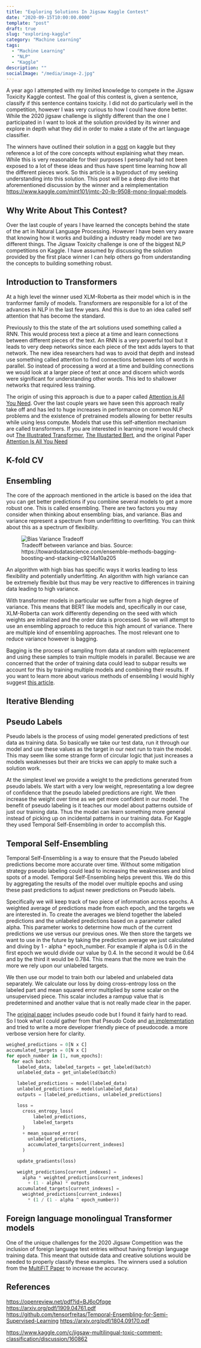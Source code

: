 ```yaml
---
title: "Exploring Solutions In Jigsaw Kaggle Contest"
date: "2020-09-15T10:00:00.0000"
template: "post"
draft: true
slug: "exploring-kaggle"
category: "Machine Learning"
tags:
  - "Machine Learning"
  - "NLP"
  - "Kaggle"
description: ""
socialImage: "/media/image-2.jpg"
---
```


A year ago I attempted with my limited knowledge to compete in the Jigsaw Toxicity Kaggle contest. The goal of this contest is, given a sentence, classify if this sentence contains toxicity. I did not do particularly well in the competition, however I was very curious to how I could have done better. While the 2020 jigsaw challenge is slightly different than the one I participated in I want to look at the solution provided by its winner and explore in depth what they did in order to make a state of the art language classifier.

The winners have outlined their solution in a [post](https://www.kaggle.com/c/jigsaw-multilingual-toxic-comment-classification/discussion/160862) on kaggle but they reference a lot of the core concepts without explaining what they mean. While this is very reasonable for their purposes I personally had not been exposed to a lot of these ideas and thus have spent time learning how all the different pieces work. So this article is a byproduct of my seeking understanding into this solution. This post will be a deep dive into that aforementioned discussion by the winner and a reimplementation https://www.kaggle.com/mint101/jmtc-20-lb-9508-mono-lingual-models.

## Why Write About This Contest?
Over the last couple of years I have learned the concepts behind the state of
the art in Natural Language Processing. However I have been very aware that
knowing how it works and building a industry ready model are two different
things. The Jigsaw Toxicity challenge is one of the biggest NLP competitions on
Kaggle. I have assumed by discussing the solution provided by the first place winner
I can help others go from understanding the concepts to building something
robust.

## Introduction to Transformers
At a high level the winner used XLM-Roberta as their model which is in the
tranformer family of models. Transformers are responsible for a lot of the advances in NLP in the last few
years. And this is due to an idea called self attention that has become the
standard.

Previously to this the state of the art solutions used something
called a RNN. This would process text a piece at a time and learn connections
between different pieces of the text. An RNN is a very powerful tool but it
leads to very deep networks since each piece of the text adds layers to that
network. The new idea researchers had was to avoid that depth and instead
use something called attention to find connections between lots of words in
parallel. So instead of processing a word at a time and building connections we would look at a larger
piece of text at once and discern which words were significant for understanding
other words. This led to shallower networks that required less training.

The origin of using this approach is due to a paper called
[Attention is All You Need](https://arxiv.org/abs/1706.03762). Over the last couple years we have seen this
approach really take off and has led to huge increases in performance on common
NLP problems and the existence of pretrained models allowing for better results
while using less compute. Models that use this self-attention mechanism are
called transformers. If you are interested in learning more I would check out
[The Illustrated Transformer](http://jalammar.github.io/illustrated-transformer/), [The Illustarted Bert](http://jalammar.github.io/illustrated-bert/), and the original Paper [Attention Is All You Need](https://arxiv.org/abs/1706.03762)

## K-fold CV

## Ensembling

The core of the approach mentioned in the article is based on the idea that you can get better predictions if you combine several models to get a more robust one. This is called ensembling. There are two factors you may consider when thinking about ensembling: bias, and variance. Bias and variance represent a spectrum from underfitting to overfitting. You can think about this as a spectrum of flexibility.

<figure>
  <img src="/media/bias-variance.png" alt="Bias Variance Tradeoff">
  <figcaption>Tradeoff between variance and bias. Source: https://towardsdatascience.com/ensemble-methods-bagging-boosting-and-stacking-c9214a10a205</figcaption>
</figure>

An algorithm with high bias has specific ways it works leading to less flexibility and potentially underfitting. An algorithm with high variance can be extremely flexible but thus may be very reactive to differences in training data leading to high variance.

With transformer models in particular we suffer from a high degree of variance. This means that BERT like models and, specifically in our case, XLM-Roberta can work differently depending on the seed with which weights are initialized and the order data is processed. So we will attempt to use an ensembling approach to reduce this high amount of variance. There are multiple kind of ensembling approaches. The most relevant one to reduce variance however is bagging.

Bagging is the process of sampling from data at random with replacement and using these samples to train multiple models in parallel. Because we are concerned that the order of training data could lead to subpar results we account for this by training multiple models and combining their results. If you want to learn more about various methods of ensembling I would highly suggest [this article](https://towardsdatascience.com/ensemble-methods-bagging-boosting-and-stacking-c9214a10a205).

## Iterative Blending

## Pseudo Labels

Pseudo labels is the process of using model generated predictions of test data as training data. So basically we take our test data, run it through our model and use these values as the target in our next run to train the model. This may seem like some strange form of circular logic that just increases a models weaknesses but their are tricks we can apply to make such a solution work.

At the simplest level we provide a weight to the predictions generated from pseudo labels. We start with a very low weight, representating a low degree of confidence that the pseudo labeled predictions are right. We then increase the weight over time as we get more confident in our model. The benefit of pseudo labeling is it teaches our model about patterns outside of just our training data. Thus the model can learn something more general instead of picking up on incidental patterns in our training data. For Kaggle they used Temporal Self-Ensembling in order to accomplish this.


## Temporal Self-Ensembling
Temporal Self-Ensembling is a way to ensure that the Pseudo labeled predictions
become more accurate over time. Without some mitigation strategy pseudo labeling
could lead to increasing the weaknesses and blind spots of a model. Temporal Self-Ensembling
helps prevent this. We do this by aggregating the results of the model over
multiple epochs and using these past predictions to adjust newer predictions on
Pseudo labels.

Specifically we will keep track of two piece of information
across epochs. A weighted average of predictions made from each epoch, and the targets we are interested
in. To create the averages we blend together the labeled
predictions and the unlabeled predictions based on a parameter called alpha.
This parameter works to determine how much of the current predictions we use versus our previous ones. We then store the targets we want to use in the future by
taking the prediction average we just calculated and diving by 1 - alpha ^ epoch_number. For example if alpha is 0.6 in the first epoch we would divide our value by 0.4. In the second it would be 0.64 and by the third it would be
0.784. This means that the more we train the more we rely upon our unlabeled
targets.

We then use our model to train both our labeled and unlabeled data separately.
We calculate our loss by doing cross-entropy loss on the labeled part and
mean squared error multiplied by some scalar on the unsupervised piece. This
scalar includes a rampup value that is predetermined and another value that is
not really made clear in the paper.

The [original paper](https://openreview.net/pdf?id=BJ6oOfqge) includes pseudo code but I found it fairly hard to read. So I took what I could gather from that Pseudo Code and [an implementation](https://github.com/tensorfreitas/Temporal-Ensembling-for-Semi-Supervised-Learning) and tried to write a more developer friendly piece of pseudocode.
a more verbose version here for clarity.

```python
weighed_predictions = 0[N x C]
accumulated_targets = 0[N x C]
for epoch_number in [1, num_epochs]:
  for each batch:
    labeled_data, labeled_targets = get_labeled(batch)
    unlabeled_data = get_unlabeled(batch)

    labeled_predictions = model(labeled_data)
    unlabeled_predictions = model(unlabeled_data)
    outputs = [labeled_predictions, unlabeled_predictions]

    loss =
      cross_entropy_loss(
          labeled_predictions,
          labeled_targets
      )
      + mean_squared_error(
        unlabeled_predictions,
        accumulated_targets[current_indexes]
      )

    update_gradients(loss)

    weight_predictions[current_indexes] =
      alpha * weighted_predictions[current_indexes]
        + (1 - alpha) * outputs
    accumulated_targets[current_indexes] =
      weighted_predictions[current_indexes]
        * (1 / (1 - alpha ^ epoch_number))
```

## Foreign language monolingual Transformer models
One of the unique challenges for the 2020 Jigsaw Competition was the inclusion
of foreign language test entries without having foreign language training data.
This meant that outside data and creative solutions would be needed to properly
classify these examples. The winners used a solution from the [MultiFiT Paper](https://arxiv.org/pdf/1909.04761.pdf) to increase the accuracy.

## References
https://openreview.net/pdf?id=BJ6oOfqge
https://arxiv.org/pdf/1909.04761.pdf
https://github.com/tensorfreitas/Temporal-Ensembling-for-Semi-Supervised-Learning
https://arxiv.org/pdf/1804.09170.pdf

https://www.kaggle.com/c/jigsaw-multilingual-toxic-comment-classification/discussion/160862
